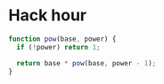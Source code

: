 # Hack hour

```JavaScript
function pow(base, power) {
  if (!power) return 1;

  return base * pow(base, power - 1);
}
```